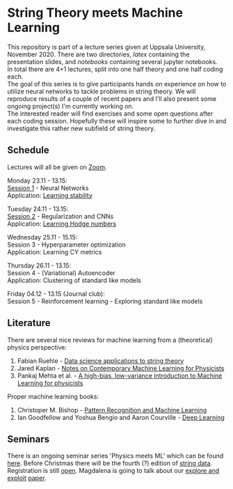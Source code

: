 # String Theory meets Machine Learning

This repository is part of a lecture series given at Uppsala University, November 2020.
There are two directories, *latex* containing the presentation slides, and *notebooks* containing several jupyter notebooks.  
In total there are 4+1 lectures, split into one half theory and one half coding each.  
The goal of this series is to give participants hands on experience on how to utilize neural networks to tackle problems in string theory. We will reproduce results of a couple of recent papers and I'll also present some ongoing project(s) I'm currently working on.  
The interested reader will find exercises and some open questions after each coding session. Hopefully these will inspire some to further dive in and investigate this rather new subfield of string theory.

## Schedule

Lectures will all be given on [Zoom](https://uu-se.zoom.us/j/8094988349).

Monday 23.11 - 13.15:  
[Session 1](https://github.com/robin-schneider/STmML/blob/main/latex/1/session1.pdf) - Neural Networks  
Application: [Learning stability](https://github.com/robin-schneider/STmML/blob/main/notebooks/Session%201%20-%20First%20NN.ipynb)

Tuesday 24.11 - 13.15:  
[Session 2](https://github.com/robin-schneider/STmML/blob/main/latex/2/session2.pdf) - Regularization and CNNs  
Application: [Learning Hodge numbers](https://github.com/robin-schneider/STmML/blob/main/notebooks/Session%202%20-%20Predicting%20Hodge%20numbers.ipynb)

Wednesday 25.11 - 15.15:  
Session 3 - Hyperparameter optimization  
Application: Learning CY metrics

Thursday 26.11 - 13.15:  
Session 4 - (Variational) Autoencoder  
Application: Clustering of standard like models

Friday 04.12 - 13.15 (Journal club):  
Session 5 - Reinforcement learning - Exploring standard like models

## Literature

There are several nice reviews for machine learning from a (theoretical) physics perspective:

1. Fabian Ruehle - [Data science applications to string theory](https://inspirehep.net/literature/1779782)
2. Jared Kaplan - [Notes on Contemporary Machine Learning for Physicists](https://sites.krieger.jhu.edu/jared-kaplan/files/2019/04/ContemporaryMLforPhysicists.pdf)
3. Pankaj Mehta et al. - [A high-bias, low-variance introduction to Machine Learning for physicists](https://arxiv.org/pdf/1803.08823.pdf)

Proper machine learning books:

1. Christoper M. Bishop - [Pattern Recognition and Machine Learning](https://www.microsoft.com/en-us/research/publication/pattern-recognition-machine-learning/)
2. Ian Goodfellow and Yoshua Bengio and Aaron Courville - [Deep Learning](https://www.deeplearningbook.org/)

## Seminars

There is an ongoing seminar series 'Physics meets ML' which can be found [here](http://physicsmeetsml.org/). Before Christmas there will be the fourth (?) edition of [string data](https://indico.cern.ch/event/958074/). Registration is still [open](https://indico.cern.ch/event/958074/registrations/64758/). Magdalena is going to talk about our [explore and exploit](https://github.com/robin-schneider/gymCICY) [paper](https://arxiv.org/abs/2003.04817).
